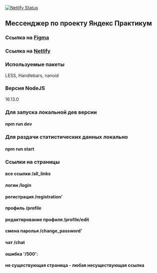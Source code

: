 [![Netlify Status](https://api.netlify.com/api/v1/badges/0826af1b-cb66-4f54-8bdf-944764846a7a/deploy-status)](https://app.netlify.com/sites/peaceful-semifreddo-3e6913/deploys)

## Мессенджер по проекту Яндекс Практикум

### Ссылка на  [Figma](https://www.figma.com/file/jF5fFFzgGOxQeB4CmKWTiE/Chat_external_link?type=design&node-id=0-1&mode=design&t=2hlBXj0xSjvuOMsV-0)

### Ссылка на [Netlify](https://peaceful-semifreddo-3e6913.netlify.app/login)

### Используемые пакеты
LESS, Handlebars, nanoid

### Версия NodeJS
16.13.0

### Для запуска локальной дев версии
#### npm run dev

### Для раздачи статистических данных локально
#### npm run start

### Ссылки на страницы
#### все ссылки /all_links
#### логин /login
#### регистрация /registration'
#### профиль /profile
#### редактирование профиля /profile/edit
#### смена паролья /change_password'
#### чат /chat
#### ошибка '/500':
#### не существующая страница - любая несуществующая ссылка
